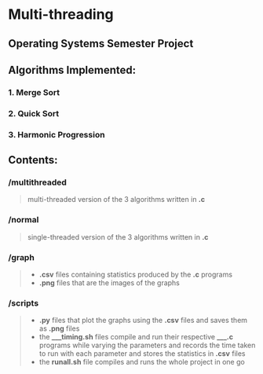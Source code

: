 # Multi-threading
## Operating Systems Semester Project

## Algorithms Implemented:
### 1.  Merge Sort
### 2. Quick Sort
### 3. Harmonic Progression

## Contents:
### /multithreaded
>multi-threaded version of the 3 algorithms written in **.c**
### /normal
>single-threaded version of the 3 algorithms written in **.c**
### /graph 
> * **.csv** files containing statistics produced by the **.c** programs 
> * **.png** files that are the images of the graphs
### /scripts
> * **.py** files that plot the graphs using the **.csv** files and saves them as **.png** files
> * the **___timing.sh** files compile and run their respective **___.c** programs while varying the parameters and records the time taken to run with each parameter and stores the statistics in **.csv** files
> * the **runall.sh** file compiles and runs the whole project in one go